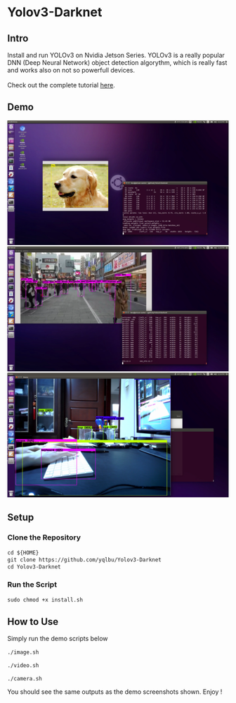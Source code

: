 # Yolov3-Darknet

## Intro

Install and run YOLOv3 on Nvidia Jetson Series. YOLOv3 is a really popular DNN (Deep Neural Network) object detection algorythm, which is really fast and works also on not so powerfull devices. \
 \
Check out the complete tutorial [here](https://www.hikariai.net).

## Demo

![](demo-screenshots/demo001.jpg)
![](demo-screenshots/demo002.jpg)
![](demo-screenshots/demo003.jpg)

## Setup

### Clone the Repository
```
cd ${HOME}
git clone https://github.com/yqlbu/Yolov3-Darknet
cd Yolov3-Darknet
```
### Run the Script
```
sudo chmod +x install.sh
```

## How to Use

Simply run the demo scripts below
```
./image.sh
```
```
./video.sh
```
```
./camera.sh
```
You should see the same outputs as the demo screenshots shown. Enjoy !
